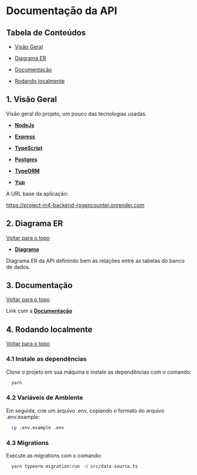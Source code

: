 # Documentação da API

## Tabela de Conteúdos

- [Visão Geral](#1-visão-geral)

- [Diagrama ER](#2-diagrama-er)

- [Documentação](#3-documentação)

- [Rodando localmente](#4-rodando-localmente)

## 1. Visão Geral
Visão geral do projeto, um pouco das tecnologias usadas.

- **[NodeJs](https://nodejs.org/en/)**

- **[Express](https://expressjs.com/pt-br/)**

- **[TypeScript](https://www.typescriptlang.org/)**

- **[Postgres](https://www.postgresql.org/)**

- **[TypeORM](https://typeorm.io/)**

- **[Yup](https://www.npmjs.com/package/yup)**

A URL base da aplicação: 

https://project-m4-backend-rpgencounter.onrender.com

## 2. Diagrama ER
[ Voltar para o topo ](#tabela-de-conteúdos)

- **[Diagrama](https://imgur.com/a/BYVedEX)**

Diagrama ER da API definindo bem as relações entre as tabelas do banco de dados.

## 3. Documentação
[ Voltar para o topo ](#tabela-de-conteúdos)

Link com a **[Documentação](https://projeto-m4-kmjie56uq-gabriellarangeira.vercel.app/)**

## 4. Rodando localmente
[ Voltar para o topo ](#tabela-de-conteúdos)

### 4.1 Instale as dependências

Clone o projeto em sua máquina e instale as dependências com o comando:

```bash
  yarn
```

### 4.2 Variáveis de Ambiente

Em seguida, crie um arquivo .env, copiando o formato do arquivo .env.example:

```bash
  cp .env.example .env
```
### 4.3 Migrations

Execute as migrations com o comando:

```bash
  yarn typeorm migration:run -d src/data-source.ts
```